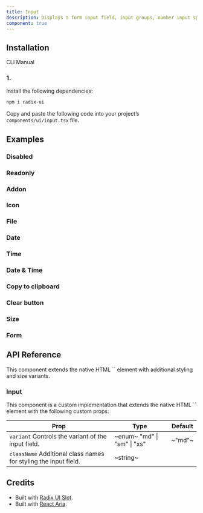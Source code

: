 ```yaml
---
title: Input
description: Displays a form input field, input groups, number input spinners, date input, date time input, time inputs, etc.
component: true
---
```


## Installation

CLI
Manual

### 1.

Install the following dependencies:

```bash
npm i radix-ui
```

Copy and paste the following code into your project’s `components/ui/input.tsx` file.

## Examples

### Disabled

### Readonly

### Addon

### Icon

### File

### Date

### Time

### Date & Time

### Copy to clipboard

### Clear button

### Size

### Form

## API Reference

This component extends the native HTML `` element with additional styling and size variants.

### Input

This component is a custom implementation that extends the native HTML `` element with the following custom props:

| **Prop**                                                        | **Type**                    | **Default** |
| --------------------------------------------------------------- | --------------------------- | ----------- |
| `variant` Controls the variant of the input field.              | ~enum~ "md" \| "sm" \| "xs" | ~"md"~      |
| `className` Additional class names for styling the input field. | ~string~                    |             |

## Credits

- Built with [Radix UI Slot](https://www.radix-ui.com/primitives/docs/utilities/slot).
- Built with [React Aria](https://react-spectrum.adobe.com/react-aria/index.html).
